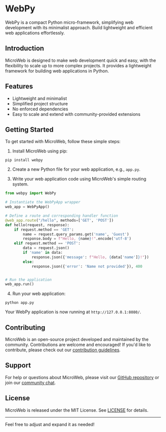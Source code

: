 # WebPy

WebPy is a compact Python micro-framework, simplifying web development with its minimalist approach. Build lightweight and efficient web applications effortlessly.

## Introduction

MicroWeb is designed to make web development quick and easy, with the flexibility to scale up to more complex projects. It provides a lightweight framework for building web applications in Python.

## Features

- Lightweight and minimalist
- Simplified project structure
- No enforced dependencies
- Easy to scale and extend with community-provided extensions

## Getting Started

To get started with MicroWeb, follow these simple steps:

1. Install MicroWeb using pip:

```
pip install webpy
```

2. Create a new Python file for your web application, e.g., `app.py`.

3. Write your web application code using MicroWeb's simple routing system.

```python
from webpy import WebPy

# Instantiate the WebPyApp wrapper
web_app = WebPyApp()

# Define a route and corresponding handler function
@web_app.route("/hello", methods=['GET', 'POST'])
def hello(request, response):
    if request.method == 'GET':
        name = request.query_params.get('name', 'Guest')
        response.body = f"Hello, {name}!".encode('utf-8')
    elif request.method == 'POST':
        data = request.json()
        if 'name' in data:
            response.json({'message': f"Hello, {data['name']}!"})
        else:
            response.json({'error': 'Name not provided'}), 400


# Run the application
web_app.run()

```

4. Run your web application:

```
python app.py
```

Your WebPy application is now running at `http://127.0.0.1:8080/`.

## Contributing

MicroWeb is an open-source project developed and maintained by the community. Contributions are welcome and encouraged! If you'd like to contribute, please check out our [contribution guidelines](CONTRIBUTING.md).

## Support

For help or questions about MicroWeb, please visit our [GitHub repository](https://github.com/microweb/microweb) or join our [community chat](https://discord.gg/microweb).

## License

MicroWeb is released under the MIT License. See [LICENSE](LICENSE) for details.

---

Feel free to adjust and expand it as needed!
